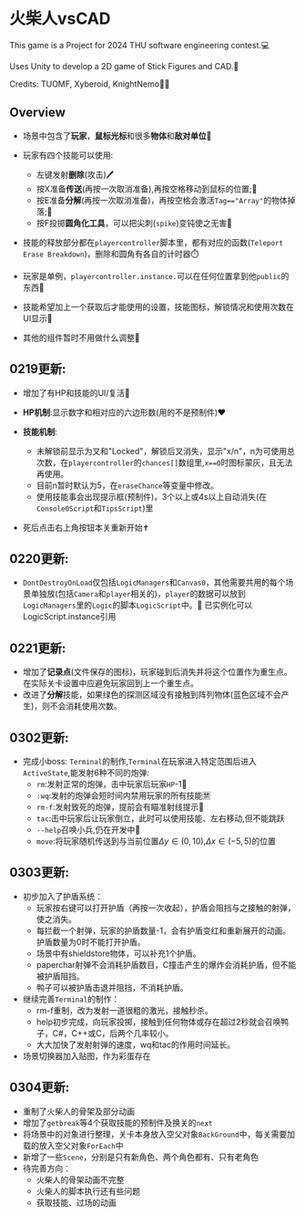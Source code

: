 # 火柴人vsCAD

This game is a Project for 2024 THU software engineering contest.💻

Uses Unity to develop a 2D game of Stick Figures and CAD.💾

Credits: TUOMF, Xyberoid, KnightNemo🧑‍💻

## Overview

* 场景中包含了**玩家**，**鼠标光标**和很多**物体**和**敌对单位**🤖

* 玩家有四个技能可以使用:
    *  左键发射**删除**(攻击)🖊️
    * 按X准备**传送**(再按一次取消准备),再按空格移动到鼠标的位置;🎃
    * 按E准备**分解**(再按一次取消准备)，再按空格会激活`Tag=="Array"`的物体掉落;👾
    * 按F投掷**圆角化工具**，可以把尖刺(`spike`)变钝使之无害👻

* 技能的释放部分都在`playercontroller`脚本里，都有对应的函数(`Teleport Erase Breakdown`)，删除和圆角有各自的计时器⏱️

* 玩家是单例，`playercontroller.instance.`可以在任何位置拿到他`public`的东西🏃

* 技能希望加上一个获取后才能使用的设置，技能图标，解锁情况和使用次数在UI显示🔐

* 其他的组件暂时不用做什么调整🤗

## 0219更新:
* 增加了有HP和技能的UI/复活🗿

* **HP机制**:显示数字和相对应的六边形数(用的不是预制件)❤️

* **技能机制**:
    * 未解锁前显示为叉和"Locked"，解锁后叉消失，显示"x/n"，n为可使用总次数，在`playercontroller`的`chances[]`数组里,`x==0`时图标蒙灰，且无法再使用。
    * 目前n暂时默认为5，在`eraseChance`等变量中修改。
    * 使用技能事会出现提示框(预制件)，3个以上或4s以上自动消失(在`Console0Script`和`TipsScript`)里
* 死后点击右上角按钮本关重新开始✝️

## 0220更新:
* `DontDestroyOnLoad`仅包括`LogicManagers`和`Canvas0`，其他需要共用的每个场景单独放(包括`Camera`和`player`相关的)，`player`的数据可以放到`LogicManagers`里的`Logic`的脚本`LogicScript`中。🤯
已实例化可以LogicScript.instance引用

## 0221更新:
* 增加了**记录点**(文件保存的图标)，玩家碰到后消失并将这个位置作为重生点。在实际关卡设置中应避免玩家回到上一个重生点。
* 改进了**分解**技能，如果绿色的探测区域没有接触到阵列物体(蓝色区域不会产生)，则不会消耗使用次数。
## 0302更新:
* 完成小boss: `Terminal`的制作,`Terminal`在玩家进入特定范围后进入`ActiveState`,能发射6种不同的炮弹:
    * `rm`:发射正常的炮弹，击中玩家后玩家`HP`-1🚀
    * `:wq`:发射的炮弹会短时间内禁用玩家的所有技能🈲
    * `rm-f`:发射致死的炮弹，提前会有瞄准射线提示🔔
    * `tac`:击中玩家后让玩家倒立，此时可以使用技能、左右移动,但不能跳跃
    * `--help`召唤小兵,仍在开发中🔧
    * `move`:将玩家随机传送到与当前位置$\Delta y\in (0,10)$,$\Delta x\in (-5,5)$的位置
## 0303更新:
* 初步加入了护盾系统：
    * 玩家按右键可以打开护盾（再按一次收起），护盾会阻挡与之接触的射弹，使之消失。
    * 每拦截一个射弹，玩家的护盾数量-1，会有护盾变红和重新展开的动画。护盾数量为0时不能打开护盾。
    * 场景中有shieldstore物体，可以补充1个护盾。
    * paperchar射弹不会消耗护盾数目，C撞击产生的爆炸会消耗护盾，但不能被护盾阻挡。
    * 鸭子可以被护盾击退并阻挡，不消耗护盾。
* 继续完善`Terminal`的制作：
    * rm-f重制，改为发射一道很粗的激光，接触秒杀。
    * help初步完成，向玩家投掷，接触到任何物体或存在超过2秒就会召唤鸭子，C#，C++或C，后两个几率较小。
    * 大大加快了发射射弹的速度，wq和tac的作用时间延长。
* 场景切换器加入贴图，作为彩蛋存在
## 0304更新:
* 重制了火柴人的骨架及部分动画
* 增加了`getbreak`等4个获取技能的预制件及换关的`next`
* 将场景中的对象进行整理，关卡本身放入空父对象`BackGround`中，每关需要加载的放入空父对象`ForEach`中
* 新增了一些`Scene`，分别是只有新角色、两个角色都有、只有老角色
* 待完善方向：
    * 火柴人的骨架动画不完整
    * 火柴人的脚本执行还有些问题
    * 获取技能、过场的动画